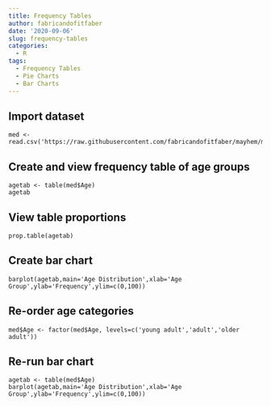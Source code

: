 ```yaml
---
title: Frequency Tables
author: fabricandofitfaber
date: '2020-09-06'
slug: frequency-tables
categories:
  - R
tags:
  - Frequency Tables
  - Pie Charts
  - Bar Charts
---
```


## Import dataset
```{r}
med <- read.csv('https://raw.githubusercontent.com/fabricandofitfaber/mayhem/master/MedicalData.csv')
```

## Create and view frequency table of age groups
```{r}
agetab <- table(med$Age)
agetab
```

## View table proportions
```{r}
prop.table(agetab)
```

## Create bar chart
```{r}
barplot(agetab,main='Age Distribution',xlab='Age Group',ylab='Frequency',ylim=c(0,100))
```

## Re-order age categories
```{r}
med$Age <- factor(med$Age, levels=c('young adult','adult','older adult'))
```

## Re-run bar chart
```{r}
agetab <- table(med$Age)
barplot(agetab,main='Age Distribution',xlab='Age Group',ylab='Frequency',ylim=c(0,100))
```